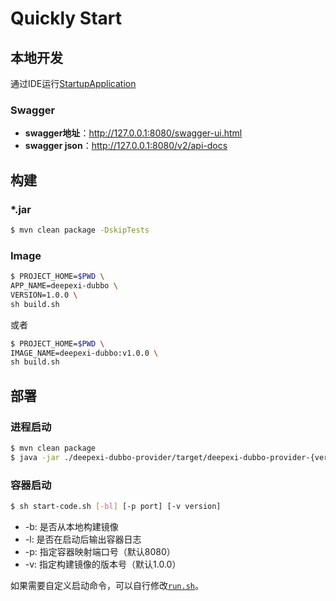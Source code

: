 # Quickly Start

## 本地开发

通过IDE运行[StartupApplication](../../deepexi-dubbo-provider/src/main/java/kiko/yuri/StartupApplication.java)

### Swagger

- **swagger地址**：http://127.0.0.1:8080/swagger-ui.html  
- **swagger json**：http://127.0.0.1:8080/v2/api-docs

## 构建

### *.jar

```bash
$ mvn clean package -DskipTests
```

### Image

```bash
$ PROJECT_HOME=$PWD \
APP_NAME=deepexi-dubbo \
VERSION=1.0.0 \
sh build.sh
```

或者

```bash
$ PROJECT_HOME=$PWD \
IMAGE_NAME=deepexi-dubbo:v1.0.0 \
sh build.sh
```

## 部署

### 进程启动

```bash
$ mvn clean package
$ java -jar ./deepexi-dubbo-provider/target/deepexi-dubbo-provider-{version}.jar
```

### 容器启动

```bash
$ sh start-code.sh [-bl] [-p port] [-v version]
```

- -b: 是否从本地构建镜像
- -l: 是否在启动后输出容器日志
- -p: 指定容器映射端口号（默认8080）
- -v: 指定构建镜像的版本号（默认1.0.0）

如果需要自定义启动命令，可以自行修改[`run.sh`](../../run.sh)。
